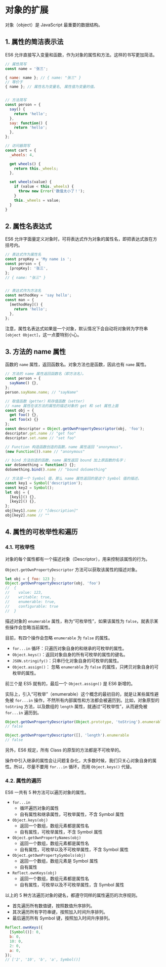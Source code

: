 # 对象的扩展

对象（object）是 JavaScript 最重要的数据结构。

## 1. 属性的简洁表示法

ES6 允许直接写入变量和函数，作为对象的属性和方法。这样的书写更加简洁。

```javascript
// 属性简写
const name = '张三';

{ name: name }; // { name: "张三" }
// 等价于
{ name }; // 属性名为变量名, 属性值为变量的值。


// 方法简写
const person = {
  say() {
    return 'hello';
  },
  say: function() {
    return 'hello';
  },
};

// 访问器简写
const cart = {
  _wheels: 4,

  get wheels() {
    return this._wheels;
  },

  set wheels(value) {
    if (value < this._wheels) {
      throw new Error('数值太小了！');
    }
    this._wheels = value;
  }
}
```

## 2. 属性名表达式

ES6 允许字面量定义对象时，可将表达式作为对象的属性名，即把表达式放在方括号内。

```javascript
// 表达式作为属性名
const propKey = 'My name is ';
const person = {
  [propKey]: '张三',
};
// { name: "张三" }


// 表达式作为方法名
const methodKey = 'say hello';
const man = {
  [methodKey]() {
    return 'hello';
  },
};

```

注意，属性名表达式如果是一个对象，默认情况下会自动将对象转为字符串 `[object Object]`，这一点要特别小心。

## 3. 方法的 name 属性

函数的 `name` 属性，返回函数名。对象方法也是函数，因此也有 `name` 属性。

```javascript
// 方法的 name 属性返回函数名（即方法名）。
const person = {
  sayName() {},
};
person.sayName.name; // "sayName"

// 取值函数（getter）和存值函数（setter）
// name 属性在该方法的属性的描述对象的 get 和 set 属性上面
const obj = {
  get foo() {},
  set foo(x) {}
};
const descriptor = Object.getOwnPropertyDescriptor(obj, 'foo');
descriptor.get.name // "get foo"
descriptor.set.name // "set foo"

// Function 构造函数创造的函数，name 属性返回 "anonymous"。
(new Function()).name // "anonymous"

// bind 方法创造的函数，name 属性返回 bound 加上原函数的名字；
var doSomething = function() {};
doSomething.bind().name // "bound doSomething"

// 方法是一个 Symbol 值，那么 name 属性返回的是这个 Symbol 值的描述。
const key1 = Symbol('description');
const key2 = Symbol();
let obj = {
  [key1]() {},
  [key2]() {},
};
obj[key1].name // "[description]"
obj[key2].name // ""
```

## 4. 属性的可枚举性和遍历

### 4.1. 可枚举性

对象的每个属性都有一个描述对象（Descriptor），用来控制该属性的行为。

`Object.getOwnPropertyDescriptor` 方法可以获取该属性的描述对象。

```javascript
let obj = { foo: 123 };
Object.getOwnPropertyDescriptor(obj, 'foo')
//  {
//    value: 123,
//    writable: true,
//    enumerable: true,
//    configurable: true
//  }
```

描述对象的 `enumerable` 属性，称为“可枚举性”，如果该属性为 `false`，就表示某些操作会忽略当前属性。

目前，有四个操作会忽略 `enumerable` 为 `false` 的属性。

* `for...in` 循环：只遍历对象自身的和继承的可枚举的属性。
* `Object.keys()`：返回对象自身的所有可枚举的属性的键名。
* `JSON.stringify()`：只串行化对象自身的可枚举的属性。
* `Object.assign()`： 忽略 `enumerable` 为 `false` 的属性，只拷贝对象自身的可枚举的属性。

前三个是 ES5 就有的，最后一个 `Object.assign()` 是 ES6 新增的。

实际上，引入“可枚举”（enumerable）这个概念的最初目的，就是让某些属性避免被 `for...in` 操作，不然所有内部属性和方法都会被遍历到。比如，对象原型的 `toString` 方法，以及数组的 `length` 属性，就通过“可枚举性”，从而避免被 `for...in` 遍历到。

```javascript
Object.getOwnPropertyDescriptor(Object.prototype, 'toString').enumerable
// false

Object.getOwnPropertyDescriptor([], 'length').enumerable
// false
```

另外，ES6 规定，所有 Class 的原型的方法都是不可枚举的。

操作中引入继承的属性会让问题复杂化，大多数时候，我们只关心对象自身的属性。所以，尽量不要用 `for...in` 循环，而用 `Object.keys()` 代替。

### 4.2. 属性的遍历

ES6 一共有 5 种方法可以遍历对象的属性。

* `for...in`
  * 循环遍历对象的属性
  * 自有属性和继承属性，可枚举属性，不含 Symbol 属性
* `Object.keys(obj)`
  * 返回一个数组，数组元素都是属性名
  * 自有属性，可枚举属性，不含 Symbol 属性
* `Object.getOwnPropertyNames(obj)`
  * 返回一个数组，数组元素都是属性名
  * 自有属性，可枚举以及不可枚举属性，不含 Symbol 属性
* `Object.getOwnPropertySymbols(obj)`
  * 返回一个数组，数组元素是 Symbol 属性
  * 自有属性
* `Reflect.ownKeys(obj)`
  * 返回一个数组，数组元素都是属性名
  * 自有属性，可枚举以及不可枚举属性，含 Symbol 属性

以上的 5 种方法遍历对象的键名，都遵守同样的属性遍历的次序规则。

* 首先遍历所有数值键，按照数值升序排列。
* 其次遍历所有字符串键，按照加入时间升序排列。
* 最后遍历所有 Symbol 键，按照加入时间升序排列。

```javascript
Reflect.ownKeys({
  [Symbol()]: 0,
  b: 0,
  10: 0,
  2: 0,
  a: 0,
});
// ['2', '10', 'b', 'a', Symbol()]
```